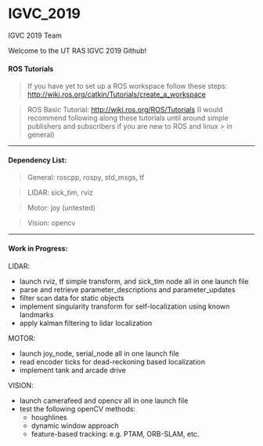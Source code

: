 # IGVC_2019
IGVC 2019 Team

Welcome to the UT RAS IGVC 2019 Github!

#### ROS Tutorials

> If you have yet to set up a ROS workspace follow these steps: http://wiki.ros.org/catkin/Tutorials/create_a_workspace

> ROS Basic Tutorial: http://wiki.ros.org/ROS/Tutorials
> (I would recommend following along these tutorials until around simple publishers and subscribers if you are new to ROS and linux > in general)

---

#### Dependency List:
> General: roscpp, rospy, std_msgs, tf

> LIDAR: sick_tim, rviz

> Motor: joy (untested)

> Vision: opencv

---
#### Work in Progress:
LIDAR:
* launch rviz, tf simple transform, and sick_tim node all in one launch file
* parse and retrieve parameter_descriptions and parameter_updates
* filter scan data for static objects
* implement singularity transform for self-localization using known landmarks
* apply kalman filtering to lidar localization

MOTOR:
* launch joy_node, serial_node all in one launch file
* read encoder ticks for dead-reckoning based localization
* implement tank and arcade drive

VISION:
* launch camerafeed and opencv all in one launch file
* test the following openCV methods:
  * houghlines
  * dynamic window approach
  * feature-based tracking: e.g. PTAM, ORB-SLAM, etc.
